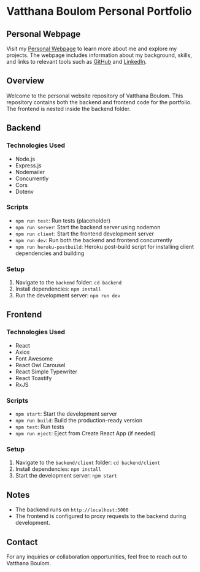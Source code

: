 # Vatthana Boulom Personal Portfolio

## Personal Webpage

Visit my [Personal Webpage](https://vatthana-portfolio-a20e88488316.herokuapp.com/) to learn more about me and explore my projects. The webpage includes information about my background, skills, and links to relevant tools such as [GitHub](https://github.com/VatthanaB) and [LinkedIn](www.linkedin.com/in/vatthana-boulom).

## Overview

Welcome to the personal website repository of Vatthana Boulom. This repository contains both the backend and frontend code for the portfolio. The frontend is nested inside the backend folder.

## Backend

### Technologies Used

- Node.js
- Express.js
- Nodemailer
- Concurrently
- Cors
- Dotenv

### Scripts

- `npm run test`: Run tests (placeholder)
- `npm run server`: Start the backend server using nodemon
- `npm run client`: Start the frontend development server
- `npm run dev`: Run both the backend and frontend concurrently
- `npm run heroku-postbuild`: Heroku post-build script for installing client dependencies and building

### Setup

1. Navigate to the `backend` folder: `cd backend`
2. Install dependencies: `npm install`
3. Run the development server: `npm run dev`

## Frontend

### Technologies Used

- React
- Axios
- Font Awesome
- React Owl Carousel
- React Simple Typewriter
- React Toastify
- RxJS

### Scripts

- `npm start`: Start the development server
- `npm run build`: Build the production-ready version
- `npm test`: Run tests
- `npm run eject`: Eject from Create React App (if needed)

### Setup

1. Navigate to the `backend/client` folder: `cd backend/client`
2. Install dependencies: `npm install`
3. Start the development server: `npm start`

## Notes

- The backend runs on `http://localhost:5000`
- The frontend is configured to proxy requests to the backend during development.

## Contact

For any inquiries or collaboration opportunities, feel free to reach out to Vatthana Boulom.

